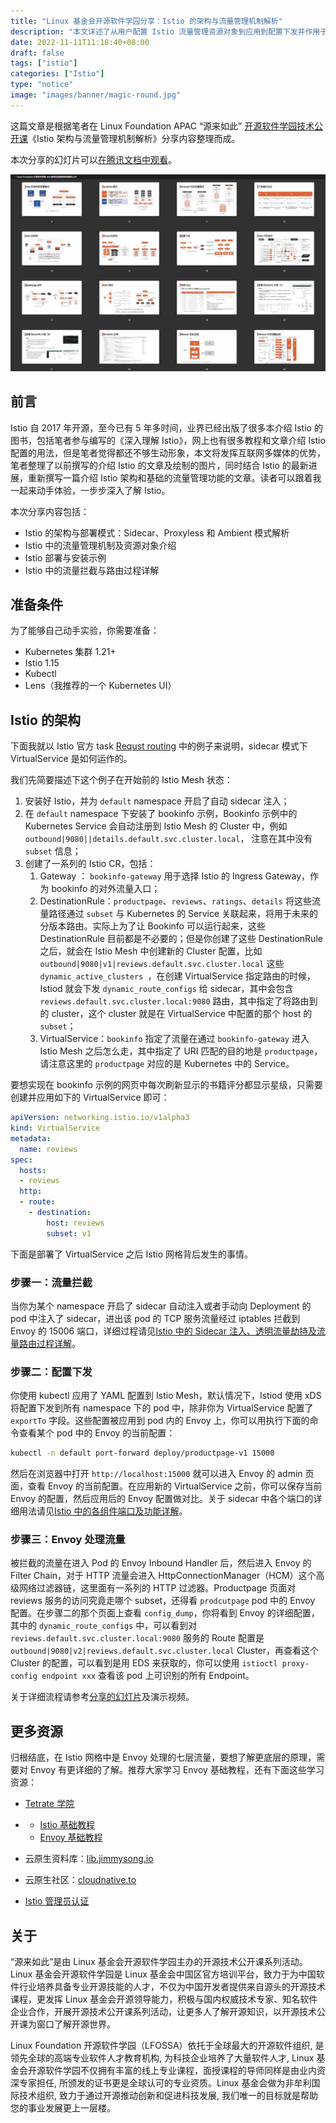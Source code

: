 ```yaml
---
title: "Linux 基金会开源软件学园分享：Istio 的架构与流量管理机制解析"
description: "本文详述了从用户配置 Istio 流量管理资源对象到应用到配置下发并作用于 Envoy 的全过程。"
date: 2022-11-11T11:18:40+08:00
draft: false
tags: ["istio"]
categories: ["Istio"]
type: "notice"
image: "images/banner/magic-round.jpg"
---
```


这篇文章是根据笔者在 Linux Foundation APAC “源来如此” [开源软件学园技术公开课](https://mp.weixin.qq.com/s/LSnr7R4ZqCqnr1veOq11nQ)《Istio 架构与流量管理机制解析》分享内容整理而成。

本次分享的幻灯片可以[在腾讯文档中观看](https://docs.qq.com/pdf/DRUZTVXZCS25QTlZy)。

![幻灯片视图](slides.jpg)

## 前言

Istio 自 2017 年开源，至今已有 5 年多时间，业界已经出版了很多本介绍 Istio 的图书，包括笔者参与编写的《深入理解 Istio》，网上也有很多教程和文章介绍 Istio 配置的用法，但是笔者觉得都还不够生动形象，本文将发挥互联网多媒体的优势，笔者整理了以前撰写的介绍 Istio 的文章及绘制的图片，同时结合 Istio 的最新进展，重新撰写一篇介绍 Istio 架构和基础的流量管理功能的文章。读者可以跟着我一起来动手体验，一步步深入了解 Istio。

本次分享内容包括：

- Istio 的架构与部署模式：Sidecar、Proxyless 和 Ambient 模式解析
- Istio 中的流量管理机制及资源对象介绍
- Istio 部署与安装示例
- Istio 中的流量拦截与路由过程详解

## 准备条件

为了能够自己动手实验，你需要准备：

- Kubernetes 集群 1.21+
- Istio 1.15
- Kubectl
- Lens（我推荐的一个 Kubernetes UI）

## Istio 的架构

下面我就以 Istio 官方 task [Requst routing](https://istio.io/latest/docs/tasks/traffic-management/request-routing/) 中的例子来说明，sidecar 模式下 VirtualService 是如何运作的。

我们先简要描述下这个例子在开始前的 Istio Mesh 状态：

1. 安装好 Istio，并为 `default` namespace 开启了自动 sidecar 注入；
2. 在 `default` namespace 下安装了 bookinfo 示例，Bookinfo 示例中的 Kubernetes Service 会自动注册到 Istio Mesh 的 Cluster 中，例如 `outbound|9080||details.default.svc.cluster.local`， 注意在其中没有 `subset` 信息；
3. 创建了一系列的 Istio CR，包括：
   1. Gateway ： `bookinfo-gateway` 用于选择 Istio 的 Ingress Gateway，作为 bookinfo 的对外流量入口；
   2. DestinationRule：`productpage`、`reviews`、`ratings`、`details` 将这些流量路径通过 `subset` 与 Kubernetes 的 Service 关联起来，将用于未来的分版本路由。实际上为了让 Bookinfo 可以运行起来，这些 DestinationRule 目前都是不必要的；但是你创建了这些 DestinationRule 之后，就会在 Istio Mesh 中创建新的 Cluster 配置，比如 `outbound|9080|v1|reviews.default.svc.cluster.local` 这些 `dynamic_active_clusters `，在创建 VirtualService 指定路由的时候，Istiod 就会下发 `dynamic_route_configs` 给 sidecar，其中会包含 `reviews.default.svc.cluster.local:9080` 路由，其中指定了将路由到的 cluster，这个 cluster 就是在 VirtualService 中配置的那个 host 的 `subset`；
   3. VirtualService：`bookinfo` 指定了流量在通过 `bookinfo-gateway` 进入 Istio Mesh 之后怎么走，其中指定了 URI 匹配的目的地是 `productpage`，请注意这里的 `productpage` 对应的是 Kubernetes 中的 Service。

要想实现在 bookinfo 示例的网页中每次刷新显示的书籍评分都显示星级，只需要创建并应用如下的 VirtualService 即可：

```yaml
apiVersion: networking.istio.io/v1alpha3
kind: VirtualService
metadata:
  name: reviews
spec:
  hosts:
  - reviews
  http:
  - route:
    - destination:
        host: reviews
        subset: v1
```

下面是部署了 VirtualService 之后 Istio 网格背后发生的事情。 

### 步骤一：流量拦截

当你为某个 namespace 开启了 sidecar 自动注入或者手动向 Deployment 的 pod 中注入了 sidecar，进出该 pod 的 TCP 服务流量经过 iptables 拦截到 Envoy 的 15006 端口，详细过程请见[Istio 中的 Sidecar 注入、透明流量劫持及流量路由过程详解](https://jimmysong.io/blog/sidecar-injection-iptables-and-traffic-routing/)。

### 步骤二：配置下发

你使用 kubectl 应用了 YAML 配置到 Istio Mesh，默认情况下，Istiod 使用 xDS 将配置下发到所有 namespace 下的 pod 中，除非你为 VirtualService 配置了 `exportTo` 字段。这些配置被应用到 pod 内的 Envoy 上，你可以用执行下面的命令查看某个 pod 中的 Envoy 的当前配置：

```bash
kubectl -n default port-forward deploy/productpage-v1 15000
```

然后在浏览器中打开 `http://localhost:15000` 就可以进入 Envoy 的 admin 页面，查看 Envoy 的当前配置。在应用新的 VirtualService 之前，你可以保存当前 Envoy 的配置，然后应用后的 Envoy 配置做对比。关于 sidecar 中各个端口的详细用法请见[Istio 中的各组件端口及功能详解](https://jimmysong.io/blog/istio-components-and-ports/)。

### 步骤三：Envoy 处理流量

被拦截的流量在进入 Pod 的 Envoy Inbound Handler 后，然后进入 Envoy 的 Filter Chain，对于 HTTP 流量会进入 HttpConnectionManager（HCM）这个高级网络过滤器链，这里面有一系列的 HTTP 过滤器。Productpage 页面对 reviews 服务的访问究竟走哪个 subset，还得看 `prodcutpage` pod 中的 Envoy 配置。在步骤二的那个页面上查看 `config_dump`，你将看到 Envoy 的详细配置，其中的 `dynamic_route_configs` 中，可以看到对 `reviews.default.svc.cluster.local:9080` 服务的 Route 配置是 `outbound|9080|v2|reviews.default.svc.cluster.local` Cluster，再查看这个 Cluster 的配置，可以看到是用 EDS 来获取的，你可以使用 `istioctl proxy-config endpoint xxx` 查看该 pod 上可识别的所有 Endpoint。

关于详细流程请参考[分享的幻灯片](https://docs.qq.com/pdf/DRUZTVXZCS25QTlZy)及演示视频。

## 更多资源

归根结底，在 Istio 网格中是 Envoy 处理的七层流量，要想了解更底层的原理，需要对 Envoy 有更详细的了解。推荐大家学习 Envoy 基础教程，还有下面这些学习资源：

- [Tetrate 学院](http://academy.tetrate.io)

- - [Istio 基础教程](https://academy.tetrate.io/courses/istio-fundamentals-zh)
  - [Envoy 基础教程](https://academy.tetrate.io/courses/envoy-fundamentals-zh)

- 云原生资料库：[lib.jimmysong.io](http://lib.jimmysong.io)

- 云原生社区：[cloudnative.to](http://cloudnative.to)

- [Istio 管理员认证](https://academy.tetrate.io/courses/certified-istio-administrator)

## 关于

“源来如此”是由 Linux 基金会开源软件学园主办的开源技术公开课系列活动。Linux 基金会开源软件学园是 Linux 基金会中国区官方培训平台，致力于为中国软件行业培养具备专业开源技能的人才，不仅为中国开发者提供来自源头的开源技术课程，更发挥 Linux 基金会开源领导能力，积极与国内权威技术专家、知名软件企业合作，开展开源技术公开课系列活动，让更多人了解开源知识，以开源技术公开课为窗口了解开源世界。

Linux Foundation 开源软件学园（LFOSSA）依托于全球最大的开源软件组织, 是领先全球的高端专业软件人才教育机构, 为科技企业培养了大量软件人才, Linux 基金会开源软件学园不仅拥有丰富的线上专业课程，面授课程的导师同样是由业内资深专家担任, 所颁发的证书更是全球认可的专业资质。Linux 基金会做为非牟利国际技术组织, 致力于通过开源推动创新和促进科技发展, 我们唯一的目标就是帮助您的事业发展更上一层楼。